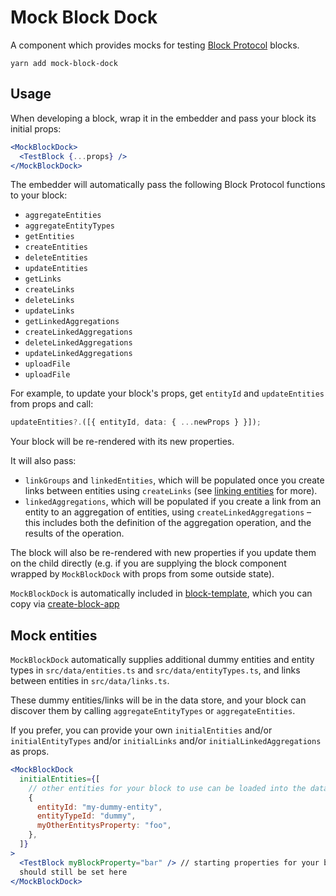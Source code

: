 # Mock Block Dock

A component which provides mocks for testing [Block Protocol](https://blockprotocol.org) blocks.

`yarn add mock-block-dock`

## Usage

When developing a block, wrap it in the embedder and pass your block its initial props:

```jsx
<MockBlockDock>
  <TestBlock {...props} />
</MockBlockDock>
```

The embedder will automatically pass the following Block Protocol functions to your block:

- `aggregateEntities`
- `aggregateEntityTypes`
- `getEntities`
- `createEntities`
- `deleteEntities`
- `updateEntities`
- `getLinks`
- `createLinks`
- `deleteLinks`
- `updateLinks`
- `getLinkedAggregations`
- `createLinkedAggregations`
- `deleteLinkedAggregations`
- `updateLinkedAggregations`
- `uploadFile`
- `uploadFile`

For example, to update your block's props, get `entityId` and `updateEntities` from props and call:

```typescript
updateEntities?.([{ entityId, data: { ...newProps } }]);
```

Your block will be re-rendered with its new properties.

It will also pass:

- `linkGroups` and `linkedEntities`, which will be populated once you create links between entities using `createLinks` (see [linking entities](https://blockprotocol.org/spec/block-types#linking-entities) for more).
- `linkedAggregations`, which will be populated if you create a link from an entity to an aggregation of entities, using `createLinkedAggregations` – this includes both the definition of the aggregation operation, and the results of the operation.

The block will also be re-rendered with new properties if you update them on the child directly (e.g. if you are supplying the block component wrapped by `MockBlockDock` with props from some outside state).

`MockBlockDock` is automatically included in [block-template](https://www.npmjs.com/package/block-template), which you can copy via [create-block-app](https://www.npmjs.com/package/create-block-app)

## Mock entities

`MockBlockDock` automatically supplies additional dummy entities and entity types in `src/data/entities.ts` and `src/data/entityTypes.ts`, and links between entities in `src/data/links.ts`.

These dummy entities/links will be in the data store, and your block can discover them by calling `aggregateEntityTypes` or `aggregateEntities`.

If you prefer, you can provide your own `initialEntities` and/or `initialEntityTypes` and/or `initialLinks` and/or `initialLinkedAggregations` as props.

```jsx
<MockBlockDock
  initialEntities={[
    // other entities for your block to use can be loaded into the datastore here
    {
      entityId: "my-dummy-entity",
      entityTypeId: "dummy",
      myOtherEntitysProperty: "foo",
    },
  ]}
>
  <TestBlock myBlockProperty="bar" /> // starting properties for your block
  should still be set here
</MockBlockDock>
```
